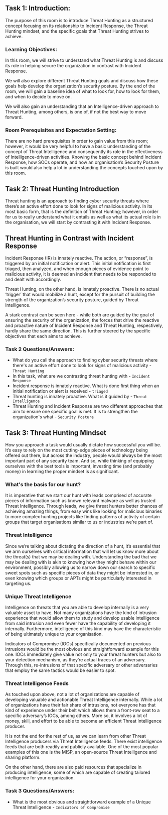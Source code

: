## Task 1: Introduction:

The purpose of this room is to introduce Threat Hunting as a structured concept focusing on its relationship to Incident Response, the Threat Hunting mindset, and the specific goals that Threat Hunting strives to achieve.

### Learning Objectives:

In this room, we will strive to understand what Threat Hunting is and discuss its role in helping secure the organization in contrast with Incident Response.

We will also explore different Threat Hunting goals and discuss how these goals help develop the organization’s security posture. By the end of the room, we will gain a baseline idea of what to look for, how to look for them, and when to decide to move on.

We will also gain an understanding that an Intelligence-driven approach to Threat Hunting, among others, is one of, if not the best way to move forward.

### Room Prerequisites and Expectation Setting:

There are no hard prerequisites in order to gain value from this room; however, it would be very helpful to have a basic understanding of the concept of Threat Intelligence and consequently its role in the effectiveness of Intelligence-driven activities. Knowing the basic concept behind Incident Response, how SOCs operate, and how an organisation’s Security Posture is built would also help a lot in understanding the concepts touched upon by this room.


## Task 2: Threat Hunting Introduction

Threat hunting is an approach to finding cyber security threats where there’s an active effort done to look for signs of malicious activity. In its most basic form, that is the definition of Threat Hunting; however, in order for us to really understand what it entails as well as what its actual role is in the organisation, we will start by contrasting it with Incident Response.

## Threat Hunting in Contrast with Incident Response

Incident Response (IR) is innately reactive. The action, or “response”, is triggered by an initial notification or alert. This initial notification is first triaged, then analyzed, and when enough pieces of evidence point to malicious activity, it is deemed an incident that needs to be responded to and dealt with accordingly.

Threat Hunting, on the other hand, is innately proactive. There is no actual ‘trigger’ that would mobilize a hunt, except for the pursuit of building the strength of the organization’s security posture, guided by Threat Intelligence.

A stark contrast can be seen here - while both are guided by the goal of ensuring the security of the organization, the forces that drive the reactive and proactive nature of Incident Response and Threat Hunting, respectively, hardly share the same direction. This is further steered by the specific objectives that each aims to achieve.

### Task 2 Questions/Answers: 

- What do you call the approach to finding cyber security threats where there's an active effort done to look for signs of malicious activity - `Threat Hunting`
- In this task, what are we contrasting threat hunting with - `Incident Response`
- Incident response is innately reactive. What is done first thing when an initial notification or alert is received - `triaged`
- Threat hunting is innately proactive. What is it guided by - `Threat Intelligence`
- Threat Hunting and Incident Response are two different approaches that aim to ensure one specific goal is met. It is to strengthen the organization's what - `Security Posture`

## Task 3: Threat Hunting Mindset

How you approach a task would usually dictate how successful you will be. It’s easy to rely on the most cutting-edge pieces of technology being offered out there, but across the industry, people would always be the most important part of any security team. And so, while thinking of equipping ourselves with the best tools is important, investing time (and probably money) in learning the proper mindset is as significant. 

### What's the basis for our hunt?

It is imperative that we start our hunt with leads comprised of accurate pieces of information such as known relevant malware as well as trusted Threat Intelligence. Through leads, we give threat hunters better chances of achieving amazing things, from easy wins like looking for malicious binaries to more complex hunting projects like finding patterns of activity of certain groups that target organisations similar to us or industries we’re part of.

### Threat Intelligence

Since we’re talking about dictating the direction of a hunt, it’s essential that we arm ourselves with critical information that will let us know more about the threat(s) that we may be dealing with. Understanding the bad that we may be dealing with is akin to knowing how they might behave within our environment, possibly allowing us to narrow down our search to specific sweet spots such as specific pieces of data they might be interested in, or even knowing which groups or APTs might be particularly interested in targeting us.

### Unique Threat Intelligence

Intelligence on threats that you are able to develop internally is a very valuable asset to have. Not many organizations have the kind of intrusion experience that would allow them to study and develop usable intelligence from said intrusion and even fewer have the capability of developing it internally. Furthermore, intelligence of this kind may have the characteristic of being ultimately unique to your organisation.

Indicators of Compromise (IOCs) specifically documented on previous intrusions would be the most obvious and straightforward example for this one. IOCs immediately give value not only to your threat hunters but also to your detection mechanism, as they’re actual traces of an adversary. Through this, re-intrusions of that specific adversary or other adversaries that employ the same tactics would be easier to spot.

### Threat Intelligence Feeds

As touched upon above, not a lot of organizations are capable of developing valuable and actionable Threat Intelligence internally. While a lot of organizations have their fair share of intrusions, not everyone has that kind of experience under their belt which allows them a front-row seat to a specific adversary’s IOCs, among others. More so, it involves a lot of money, skill, and effort to be able to become an efficient Threat Intelligence producer.

It is not the end for the rest of us, as we can learn from other Threat Intelligence producers via Threat Intelligence feeds. There exist intelligence feeds that are both readily and publicly available. One of the most popular examples of this one is the MISP, an open-source Threat Intelligence and sharing platform. 

On the other hand, there are also paid resources that specialize in producing intelligence, some of which are capable of creating tailored intelligence for your organization.

### Task 3 Questions/Answers: 

- What is the most obvious and straightforward example of a Unique Threat Intelligence - `Indicators of Compromise`
